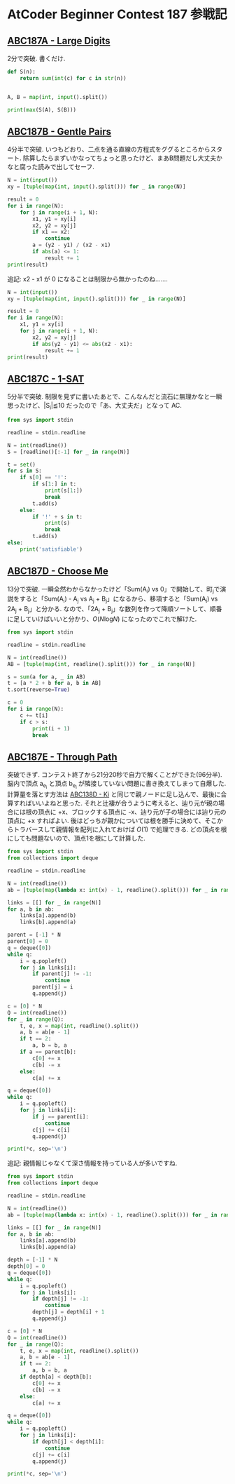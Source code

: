 # AtCoder Beginner Contest 187 参戦記

## [ABC187A - Large Digits](https://atcoder.jp/contests/abc187/tasks/abc187_a)

2分で突破. 書くだけ.

```python
def S(n):
    return sum(int(c) for c in str(n))


A, B = map(int, input().split())

print(max(S(A), S(B)))
```

## [ABC187B - Gentle Pairs](https://atcoder.jp/contests/abc187/tasks/abc187_b)

4分半で突破. いつもどおり、二点を通る直線の方程式をググるところからスタート. 除算したらまずいかなってちょっと思ったけど、まあB問題だし大丈夫かなと腐った読みで出してセーフ.

```python
N = int(input())
xy = [tuple(map(int, input().split())) for _ in range(N)]

result = 0
for i in range(N):
    for j in range(i + 1, N):
        x1, y1 = xy[i]
        x2, y2 = xy[j]
        if x1 == x2:
            continue
        a = (y2 - y1) / (x2 - x1)
        if abs(a) <= 1:
            result += 1
print(result)
```

追記: x2 - x1 が 0 になることは制限から無かったのね…….

```python
N = int(input())
xy = [tuple(map(int, input().split())) for _ in range(N)]

result = 0
for i in range(N):
    x1, y1 = xy[i]
    for j in range(i + 1, N):
        x2, y2 = xy[j]
        if abs(y2 - y1) <= abs(x2 - x1):
            result += 1
print(result)
```

## [ABC187C - 1-SAT](https://atcoder.jp/contests/abc187/tasks/abc187_c)

5分半で突破. 制限を見ずに書いたあとで、こんなんだと流石に無理かなと一瞬思ったけど、|S<sub>i</sub>|≦10 だったので「あ、大丈夫だ」となって AC.

```python
from sys import stdin

readline = stdin.readline

N = int(readline())
S = [readline()[:-1] for _ in range(N)]

t = set()
for s in S:
    if s[0] == '!':
        if s[1:] in t:
            print(s[1:])
            break
        t.add(s)
    else:
        if '!' + s in t:
            print(s)
            break
        t.add(s)
else:
    print('satisfiable')
```

## [ABC187D - Choose Me](https://atcoder.jp/contests/abc187/tasks/abc187_d)

13分で突破. 一瞬全然わからなかったけど「Sum(A<sub>i</sub>) vs 0」で開始して、町<sub>j</sub>で演説をすると「Sum(A<sub>i</sub>) - A<sub>j</sub> vs A<sub>j</sub> + B<sub>j</sub>」になるから、移項すると「Sum(A<sub>i</sub>) vs 2A<sub>j</sub> + B<sub>j</sub>」と分かる. なので、「2A<sub>j</sub> + B<sub>j</sub>」な数列を作って降順ソートして、順番に足していけばいいと分かり、*O*(<i>N</i>log<i>N</i>) になったのでこれで解けた.

```python
from sys import stdin

readline = stdin.readline

N = int(readline())
AB = [tuple(map(int, readline().split())) for _ in range(N)]

s = sum(a for a, _ in AB)
t = [a * 2 + b for a, b in AB]
t.sort(reverse=True)

c = 0
for i in range(N):
    c += t[i]
    if c > s:
        print(i + 1)
        break
```

## [ABC187E - Through Path](https://atcoder.jp/contests/abc187/tasks/abc187_e)

突破できず. コンテスト終了から21分20秒で自力で解くことができた(96分半). 脳内で頂点 a<sub>e<sub>i</sub></sub> と頂点 b<sub>e<sub>i</sub></sub> が隣接していない問題に書き換えてしまって自爆した. 計算量を落とす方法は [ABC138D - Ki](https://atcoder.jp/contests/abc138/tasks/abc138_d) と同じで親ノードに足し込んで、最後に合算すればいいよねと思った. それと辻褄が合うように考えると、辿り元が親の場合には根の頂点に +x、ブロックする頂点に -x、辿り元が子の場合には辿り元の頂点に +x すればよい. 後はどっちが親かについては根を勝手に決めて、そこからトラバースして親情報を配列に入れておけば *O*(1) で処理できる. どの頂点を根にしても問題ないので、頂点1を根にして計算した.

```python
from sys import stdin
from collections import deque

readline = stdin.readline

N = int(readline())
ab = [tuple(map(lambda x: int(x) - 1, readline().split())) for _ in range(N - 1)]

links = [[] for _ in range(N)]
for a, b in ab:
    links[a].append(b)
    links[b].append(a)

parent = [-1] * N
parent[0] = 0
q = deque([0])
while q:
    i = q.popleft()
    for j in links[i]:
        if parent[j] != -1:
            continue
        parent[j] = i
        q.append(j)

c = [0] * N
Q = int(readline())
for _ in range(Q):
    t, e, x = map(int, readline().split())
    a, b = ab[e - 1]
    if t == 2:
        a, b = b, a
    if a == parent[b]:
        c[0] += x
        c[b] -= x
    else:
        c[a] += x

q = deque([0])
while q:
    i = q.popleft()
    for j in links[i]:
        if j == parent[i]:
            continue
        c[j] += c[i]
        q.append(j)

print(*c, sep='\n')
```

追記: 親情報じゃなくて深さ情報を持っている人が多いですね.

```python
from sys import stdin
from collections import deque

readline = stdin.readline

N = int(readline())
ab = [tuple(map(lambda x: int(x) - 1, readline().split())) for _ in range(N - 1)]

links = [[] for _ in range(N)]
for a, b in ab:
    links[a].append(b)
    links[b].append(a)

depth = [-1] * N
depth[0] = 0
q = deque([0])
while q:
    i = q.popleft()
    for j in links[i]:
        if depth[j] != -1:
            continue
        depth[j] = depth[i] + 1
        q.append(j)

c = [0] * N
Q = int(readline())
for _ in range(Q):
    t, e, x = map(int, readline().split())
    a, b = ab[e - 1]
    if t == 2:
        a, b = b, a
    if depth[a] < depth[b]:
        c[0] += x
        c[b] -= x
    else:
        c[a] += x

q = deque([0])
while q:
    i = q.popleft()
    for j in links[i]:
        if depth[j] < depth[i]:
            continue
        c[j] += c[i]
        q.append(j)

print(*c, sep='\n')
```
